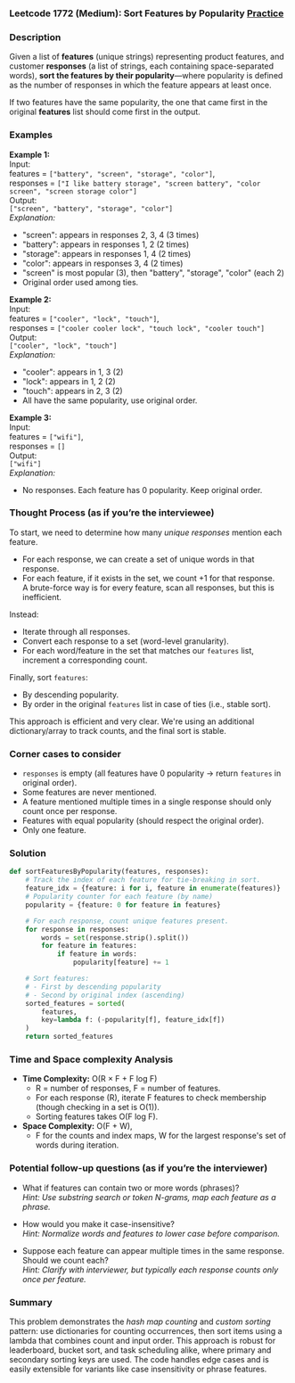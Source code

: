 ### Leetcode 1772 (Medium): Sort Features by Popularity [Practice](https://leetcode.com/problems/sort-features-by-popularity)

### Description  
Given a list of **features** (unique strings) representing product features, and customer **responses** (a list of strings, each containing space-separated words), **sort the features by their popularity**—where popularity is defined as the number of responses in which the feature appears at least once.

If two features have the same popularity, the one that came first in the original **features** list should come first in the output.

### Examples  

**Example 1:**  
Input:  
features = `["battery", "screen", "storage", "color"]`,  
responses = `["I like battery storage", "screen battery", "color screen", "screen storage color"]`  
Output:  
`["screen", "battery", "storage", "color"]`  
*Explanation:*
- "screen": appears in responses 2, 3, 4 (3 times)
- "battery": appears in responses 1, 2 (2 times)
- "storage": appears in responses 1, 4 (2 times)
- "color": appears in responses 3, 4 (2 times)
- "screen" is most popular (3), then "battery", "storage", "color" (each 2)
- Original order used among ties.

**Example 2:**  
Input:  
features = `["cooler", "lock", "touch"]`,  
responses = `["cooler cooler lock", "touch lock", "cooler touch"]`  
Output:  
`["cooler", "lock", "touch"]`  
*Explanation:*
- "cooler": appears in 1, 3 (2)
- "lock": appears in 1, 2 (2)
- "touch": appears in 2, 3 (2)
- All have the same popularity, use original order.

**Example 3:**  
Input:  
features = `["wifi"]`,  
responses = `[]`  
Output:  
`["wifi"]`  
*Explanation:*  
- No responses. Each feature has 0 popularity. Keep original order.

### Thought Process (as if you’re the interviewee)  
To start, we need to determine how many *unique responses* mention each feature.  
- For each response, we can create a set of unique words in that response.  
- For each feature, if it exists in the set, we count +1 for that response.  
A brute-force way is for every feature, scan all responses, but this is inefficient.

Instead:
- Iterate through all responses.
- Convert each response to a set (word-level granularity).
- For each word/feature in the set that matches our `features` list, increment a corresponding count.

Finally, sort `features`:
- By descending popularity.
- By order in the original `features` list in case of ties (i.e., stable sort).

This approach is efficient and very clear. We're using an additional dictionary/array to track counts, and the final sort is stable.

### Corner cases to consider  
- `responses` is empty (all features have 0 popularity → return `features` in original order).
- Some features are never mentioned.
- A feature mentioned multiple times in a single response should only count once per response.
- Features with equal popularity (should respect the original order).
- Only one feature.

### Solution

```python
def sortFeaturesByPopularity(features, responses):
    # Track the index of each feature for tie-breaking in sort.
    feature_idx = {feature: i for i, feature in enumerate(features)}
    # Popularity counter for each feature (by name)
    popularity = {feature: 0 for feature in features}

    # For each response, count unique features present.
    for response in responses:
        words = set(response.strip().split())
        for feature in features:
            if feature in words:
                popularity[feature] += 1

    # Sort features:
    # - First by descending popularity
    # - Second by original index (ascending)
    sorted_features = sorted(
        features,
        key=lambda f: (-popularity[f], feature_idx[f])
    )
    return sorted_features
```

### Time and Space complexity Analysis  

- **Time Complexity:** O(R × F + F log F)  
  - R = number of responses, F = number of features.
  - For each response (R), iterate F features to check membership (though checking in a set is O(1)).
  - Sorting features takes O(F log F).
- **Space Complexity:** O(F + W),  
  - F for the counts and index maps, W for the largest response's set of words during iteration.

### Potential follow-up questions (as if you’re the interviewer)  

- What if features can contain two or more words (phrases)?  
  *Hint: Use substring search or token N-grams, map each feature as a phrase.*

- How would you make it case-insensitive?  
  *Hint: Normalize words and features to lower case before comparison.*

- Suppose each feature can appear multiple times in the same response. Should we count each?  
  *Hint: Clarify with interviewer, but typically each response counts only once per feature.*

### Summary
This problem demonstrates the *hash map counting* and *custom sorting* pattern: use dictionaries for counting occurrences, then sort items using a lambda that combines count and input order. This approach is robust for leaderboard, bucket sort, and task scheduling alike, where primary and secondary sorting keys are used. The code handles edge cases and is easily extensible for variants like case insensitivity or phrase features.